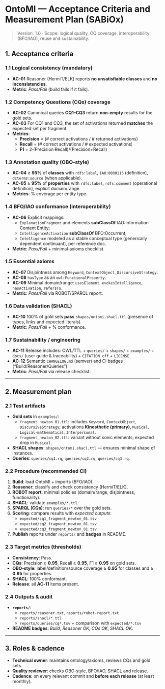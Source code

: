 # OntoMI — Acceptance Criteria and Measurement Plan (SABiOx)

> Version: 1.0 · Scope: logical quality, CQ coverage, interoperability (BFO/IAO), reuse and sustainability.

## 1. Acceptance criteria

### 1.1 Logical consistency (mandatory)
- **AC-01** Reasoner (HermiT/ELK) reports **no unsatisfiable classes** and **no inconsistencies**.
- **Metric**: *Pass/Fail* (build fails if it fails).

### 1.2 Competency Questions (CQs) coverage
- **AC-02** Canonical queries **CQ1–CQ3** return **non‑empty** results for the gold sets.
- **AC-03** For CQ1 and CQ3, the set of activations returned **matches** the expected set per fragment.
- **Metrics**:
  - **Precision** = (# correct activations / # returned activations)
  - **Recall** = (# correct activations / # expected activations)
  - **F1** = 2·(Precision·Recall)/(Precision+Recall)

### 1.3 Annotation quality (OBO‑style)
- **AC-04** ≥ **95%** of **classes** with `rdfs:label`, `IAO:0000115` (definition), `dcterms:source` (when applicable).
- **AC-05** ≥ **95%** of **properties** with `rdfs:label`, `rdfs:comment` (operational definition), explicit domain/range.
- **Metrics**: % coverage per entity type.

### 1.4 BFO/IAO conformance (interoperability)
- **AC-06** Explicit mappings:  
  - `ExplanationFragment` and elements **subClassOf** IAO:Information Content Entity;  
  - `IntelligenceActivation` **subClassOf** BFO:Occurrent;  
  - `Intelligence` modeled as a stable conceptual type (generically dependent continuant), per reference doc.
- **Metric**: *Pass/Fail* + minimal‑axioms checklist.

### 1.5 Essential axioms
- **AC-07** Disjointness among `Keyword`, `ContextObject`, `DiscursiveStrategy`.  
- **AC-08** `hasType` as an `owl:FunctionalProperty`.  
- **AC-09** Minimal domain/range: `usesElement`, `evokesIntelligence`, `hasActivation`, `refersTo`.  
- **Metric**: *Pass/Fail* via ROBOT/SPARQL report.

### 1.6 Data validation (SHACL)
- **AC-10** 100% of gold sets **pass** `shapes/ontomi.shacl.ttl` (presence of types, links and expected literals).
- **Metric**: *Pass/Fail* + % conformance.

### 1.7 Sustainability / engineering
- **AC-11** Release includes: OWL/TTL + `queries/` + `shapes/` + `examples/` + `docs/` (user guide & traceability) + `CITATION.cff` + `LICENSE`.
- **AC-12** Semantic `CHANGELOG.md` (semver) and CI badges (“Build/Reasoner/Queries”).  
- **Metric**: *Pass/Fail* via release checklist.

---

## 2. Measurement plan

### 2.1 Test artifacts
- **Gold sets** in `examples/`:
  - `fragment_newton_01.ttl`: includes `Keyword`, `ContextObject`, `DiscursiveStrategy`; activations **Kinesthetic (primary)**, `Musical`, `Logical‑mathematical`, `Interpersonal`.
  - `fragment_newton_02.ttl`: variant without sonic elements; expected drop in `Musical`.
- **SHACL shapes**: `shapes/ontomi.shacl.ttl` — ensures minimal shape of instances.
- **Queries**: `queries/cq1.rq`, `queries/cq2.rq`, `queries/cq3.rq`.

### 2.2 Procedure (recommended CI)
1. **Build**: load OntoMI + imports (BFO/IAO).  
2. **Reasoner**: classify and check consistency (HermiT/ELK).  
3. **ROBOT report**: minimal policies (domain/range, disjointness, functionality).  
4. **SHACL**: validate `examples/*.ttl`.  
5. **SPARQL (CQs)**: run `queries/*` over the gold sets.  
6. **Scoring**: compare results with *expected outputs*:
   - `expected/cq1_fragment_newton_01.tsv`
   - `expected/cq2_fragment_newton_01.tsv`
   - `expected/cq3_fragment_newton_01.tsv`
7. **Publish** reports under `reports/` and **badges** in README.

### 2.3 Target metrics (thresholds)
- **Consistency**: Pass.  
- **CQs**: Precision ≥ **0.95**, Recall ≥ **0.95**, F1 ≥ **0.95** on gold sets.  
- **OBO‑style**: label/definition/source coverage ≥ **0.95** for classes and ≥ **0.95** for properties.  
- **SHACL**: 100% conformant.  
- **Release**: all **AC‑11** items present.

### 2.4 Outputs & audit
- **`reports/`**:  
  - `reports/reasoner.txt`, `reports/robot-report.txt`  
  - `reports/shacl/*.ttl`  
  - `reports/queries/cq*.tsv` + comparison with `expected/*.tsv`  
- **README badges**: *Build*, *Reasoner OK*, *CQs OK*, *SHACL OK*.

---

## 3. Roles & cadence
- **Technical owner**: maintains ontology/axioms, reviews CQs and gold sets.  
- **Quality reviewer**: checks OBO‑style, BFO/IAO, SHACL and release.  
- **Cadence**: on every relevant commit and **before each release** (at least monthly).
